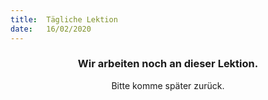 ```yaml
---
title:  Tägliche Lektion
date:   16/02/2020
---
```


### <center>Wir arbeiten noch an dieser Lektion.</center>
<center>Bitte komme später zurück.</center>